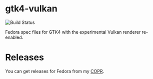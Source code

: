# gtk4-vulkan
![Build Status](https://copr.fedorainfracloud.org/coprs/kylegospo/gtk4-vulkan/package/gtk4/status_image/last_build.png?)

Fedora spec files for GTK4 with the experimental Vulkan renderer re-enabled.

# Releases
You can get releases for Fedora from my [COPR](https://copr.fedorainfracloud.org/coprs/kylegospo/gtk4-vulkan/).